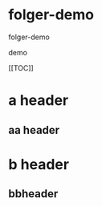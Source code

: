 # folger-demo
folger-demo

demo

[[TOC]]

<toc/>

# a header

## aa header

# b header

## bbheader

